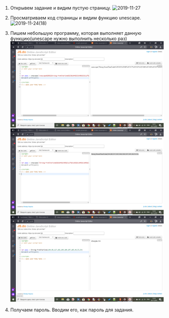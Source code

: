 1. Открывем задание и видим пустую страницу.
![2019-11-27]()

2. Просматриваем код страницы и видим функцию unescape.
![2019-11-24(18)]()

3. Пишем небольшую программу, которая выполняет данную функцию(unescape нужно выполнить несколько раз)
![2019-11-24(18)](https://github.com/AnnaKlimina/root-me.org/blob/master/screens/2019-11-24%20(18).png)
![2019-11-24(19)](https://github.com/AnnaKlimina/root-me.org/blob/master/screens/2019-11-24%20(19).png)
![2019-11-24(20)](https://github.com/AnnaKlimina/root-me.org/blob/master/screens/2019-11-24%20(20).png)

4. Получаем пароль. Вводим его, как пароль для задания.
